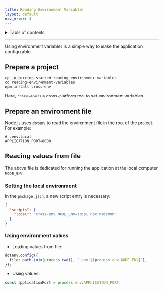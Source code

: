 ```yaml
---
title: Reading Environment Variables
layout: default
nav_order: 3
---
```


<!-- markdownlint-disable MD033 -->
<details closed markdown="block">
  <summary>
    Table of contents
  </summary>
  {: .text-delta }
- TOC
{:toc}
</details>

---

Using environment variables is a simple way to make the application configurable.

## Prepare a project

```shell
cp -R getting-started reading-environment-variables
cd reading-environment-variables
npm install cross-env
```

Here, `cross-env` is a cross-platform tool to set environment variables.

## Prepare an environment file

Node.js uses `dotenv` to read the environment file in the root of the project.
For example:

```properties
# .env.local
APPLICATION_PORT=8000
```

## Reading values from file

The above file is dedicated for running the application at the local computer
`NODE_ENV`.

### Setting the local environment

In the `package.json`, a new script entry is necessary:

```json
{
  "scripts": {
    "local": "cross-env NODE_ENV=local npx nodemon"
  }
}
```

### Using environment values

- Loading values from file:

```typescript
dotenv.config({
  file: path.join(process.cwd(), `.env.${process.env.NODE_ENV}`),
});
```

- Using values:

```typescript
const applicationPort = process.env.APPLICATION_PORT;
```
